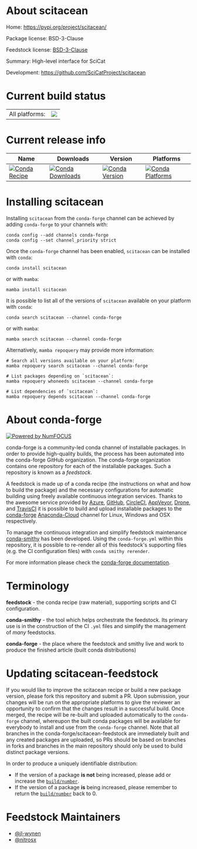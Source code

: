 About scitacean
===============

Home: https://pypi.org/project/scitacean/

Package license: BSD-3-Clause

Feedstock license: [BSD-3-Clause](https://github.com/conda-forge/scitacean-feedstock/blob/main/LICENSE.txt)

Summary: High-level interface for SciCat

Development: https://github.com/SciCatProject/scitacean

Current build status
====================


<table><tr><td>All platforms:</td>
    <td>
      <a href="https://dev.azure.com/conda-forge/feedstock-builds/_build/latest?definitionId=18480&branchName=main">
        <img src="https://dev.azure.com/conda-forge/feedstock-builds/_apis/build/status/scitacean-feedstock?branchName=main">
      </a>
    </td>
  </tr>
</table>

Current release info
====================

| Name | Downloads | Version | Platforms |
| --- | --- | --- | --- |
| [![Conda Recipe](https://img.shields.io/badge/recipe-scitacean-green.svg)](https://anaconda.org/conda-forge/scitacean) | [![Conda Downloads](https://img.shields.io/conda/dn/conda-forge/scitacean.svg)](https://anaconda.org/conda-forge/scitacean) | [![Conda Version](https://img.shields.io/conda/vn/conda-forge/scitacean.svg)](https://anaconda.org/conda-forge/scitacean) | [![Conda Platforms](https://img.shields.io/conda/pn/conda-forge/scitacean.svg)](https://anaconda.org/conda-forge/scitacean) |

Installing scitacean
====================

Installing `scitacean` from the `conda-forge` channel can be achieved by adding `conda-forge` to your channels with:

```
conda config --add channels conda-forge
conda config --set channel_priority strict
```

Once the `conda-forge` channel has been enabled, `scitacean` can be installed with `conda`:

```
conda install scitacean
```

or with `mamba`:

```
mamba install scitacean
```

It is possible to list all of the versions of `scitacean` available on your platform with `conda`:

```
conda search scitacean --channel conda-forge
```

or with `mamba`:

```
mamba search scitacean --channel conda-forge
```

Alternatively, `mamba repoquery` may provide more information:

```
# Search all versions available on your platform:
mamba repoquery search scitacean --channel conda-forge

# List packages depending on `scitacean`:
mamba repoquery whoneeds scitacean --channel conda-forge

# List dependencies of `scitacean`:
mamba repoquery depends scitacean --channel conda-forge
```


About conda-forge
=================

[![Powered by
NumFOCUS](https://img.shields.io/badge/powered%20by-NumFOCUS-orange.svg?style=flat&colorA=E1523D&colorB=007D8A)](https://numfocus.org)

conda-forge is a community-led conda channel of installable packages.
In order to provide high-quality builds, the process has been automated into the
conda-forge GitHub organization. The conda-forge organization contains one repository
for each of the installable packages. Such a repository is known as a *feedstock*.

A feedstock is made up of a conda recipe (the instructions on what and how to build
the package) and the necessary configurations for automatic building using freely
available continuous integration services. Thanks to the awesome service provided by
[Azure](https://azure.microsoft.com/en-us/services/devops/), [GitHub](https://github.com/),
[CircleCI](https://circleci.com/), [AppVeyor](https://www.appveyor.com/),
[Drone](https://cloud.drone.io/welcome), and [TravisCI](https://travis-ci.com/)
it is possible to build and upload installable packages to the
[conda-forge](https://anaconda.org/conda-forge) [Anaconda-Cloud](https://anaconda.org/)
channel for Linux, Windows and OSX respectively.

To manage the continuous integration and simplify feedstock maintenance
[conda-smithy](https://github.com/conda-forge/conda-smithy) has been developed.
Using the ``conda-forge.yml`` within this repository, it is possible to re-render all of
this feedstock's supporting files (e.g. the CI configuration files) with ``conda smithy rerender``.

For more information please check the [conda-forge documentation](https://conda-forge.org/docs/).

Terminology
===========

**feedstock** - the conda recipe (raw material), supporting scripts and CI configuration.

**conda-smithy** - the tool which helps orchestrate the feedstock.
                   Its primary use is in the construction of the CI ``.yml`` files
                   and simplify the management of *many* feedstocks.

**conda-forge** - the place where the feedstock and smithy live and work to
                  produce the finished article (built conda distributions)


Updating scitacean-feedstock
============================

If you would like to improve the scitacean recipe or build a new
package version, please fork this repository and submit a PR. Upon submission,
your changes will be run on the appropriate platforms to give the reviewer an
opportunity to confirm that the changes result in a successful build. Once
merged, the recipe will be re-built and uploaded automatically to the
`conda-forge` channel, whereupon the built conda packages will be available for
everybody to install and use from the `conda-forge` channel.
Note that all branches in the conda-forge/scitacean-feedstock are
immediately built and any created packages are uploaded, so PRs should be based
on branches in forks and branches in the main repository should only be used to
build distinct package versions.

In order to produce a uniquely identifiable distribution:
 * If the version of a package **is not** being increased, please add or increase
   the [``build/number``](https://docs.conda.io/projects/conda-build/en/latest/resources/define-metadata.html#build-number-and-string).
 * If the version of a package **is** being increased, please remember to return
   the [``build/number``](https://docs.conda.io/projects/conda-build/en/latest/resources/define-metadata.html#build-number-and-string)
   back to 0.

Feedstock Maintainers
=====================

* [@jl-wynen](https://github.com/jl-wynen/)
* [@nitrosx](https://github.com/nitrosx/)

